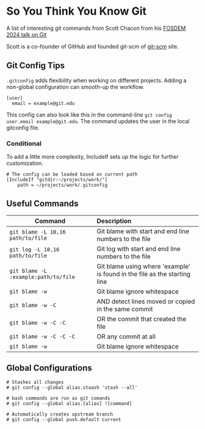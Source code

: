 # So You Think You Know Git

A list of interesting git commands from Scott Chacon from his [FOSDEM 2024 talk on Git](https://www.youtube.com/watch?v=aolI_Rz0ZqY)

Scott is a co-founder of GitHub and founded git-scm of [git-scm](https://git-scm.com/) site.


## Git Config Tips

`.gitconfig` adds flexibility when working on different projects. Adding a non-global configuration can smooth-up the workflow.
```
[user]
  email = example@git.edu
```
This config can also look like this in the command-line `git config user.email example@git.edu`. The command updates the user in the local gitconfig file.

### Conditional
To add a little more complexity, IncludeIf sets up the logic for further customization.
```
# The config can be loaded based on current path
[IncludeIf "gitdir:~/projects/work/"]
    path = ~/projects/work/.gitconfig
```

## Useful Commands

|  Command  |  Description  |
| --------  | :------ |
|  `git blame -L 10,16 path/to/file`  |  Git blame with start and end line numbers to the file  |
|  `git log -L 10,16 path/to/file`  |  Git log with start and end line numbers to the file  |
|  `git blame -L :example:path/to/file`|  Git blame using where 'example' is found in the file as the starting line |
| `git blame -w` | Git blame ignore whitespace |
| `git blame -w -C` | AND detect lines moved or copied in the same commit  |
| `git blame -w -C -C` | OR the commit that created the file |
| `git blame -w -C -C -C` | OR any commit at all |
| `git blame -w` | Git blame ignore whitespace |
## Global Configurations

```
# Stashes all changes
# git config --global alias.staash 'stash --all'

# bash commands are run as git comands
# git config --global alias.[alias] ![command]

# Automatically creates upstream branch
# git config --global push.default current
```
